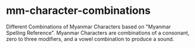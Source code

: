mm-character-combinations
=========================

Different Combinations of Myanmar Characters based on "Myanmar Spelling Reference". Myanmar Characters are combinations of a consonant, zero to three modifiers, and a vowel combination to produce a sound.
